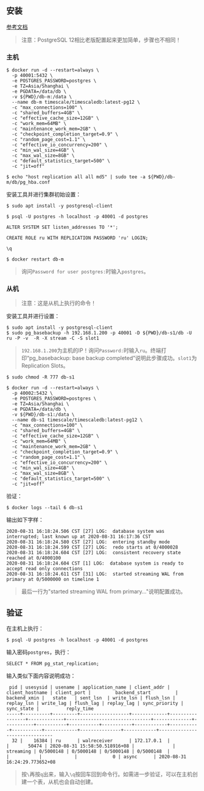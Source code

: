 ## 安装

[参考文档](https://www.tecmint.com/configure-postgresql-streaming-replication-in-centos-8/)
> 注意：PostgreSQL 12相比老版配置起来更加简单，步骤也不相同！

### 主机

```
$ docker run -d --restart=always \
  -p 40001:5432 \
  -e POSTGRES_PASSWORD=postgres \
  -e TZ=Asia/Shanghai \
  -e PGDATA=/data/db \
  -v ${PWD}/db-m:/data \
  --name db-m timescale/timescaledb:latest-pg12 \
  -c "max_connections=100" \
  -c "shared_buffers=4GB" \
  -c "effective_cache_size=12GB" \
  -c "work_mem=64MB" \
  -c "maintenance_work_mem=2GB" \
  -c "checkpoint_completion_target=0.9" \
  -c "random_page_cost=1.1" \
  -c "effective_io_concurrency=200" \
  -c "min_wal_size=4GB" \
  -c "max_wal_size=8GB" \
  -c "default_statistics_target=500" \
  -c "jit=off"

$ echo "host replication all all md5" | sudo tee -a ${PWD}/db-m/db/pg_hba.conf
```

安装工具并进行集群初始设置：
```
$ sudo apt install -y postgresql-client

$ psql -U postgres -h localhost -p 40001 -d postgres

ALTER SYSTEM SET listen_addresses TO '*';

CREATE ROLE ru WITH REPLICATION PASSWORD 'ru' LOGIN;

\q

$ docker restart db-m
```
> 询问`Password for user postgres:`时输入`postgres`。

### 从机

> 注意：这是从机上执行的命令！

安装工具并进行设置：
```
$ sudo apt install -y postgresql-client
$ sudo pg_basebackup -h 192.168.1.200 -p 40001 -D ${PWD}/db-s1/db -U ru -P -v  -R -X stream -C -S slot1
```
> `192.168.1.200`为主机的IP！询问`Password:`时输入`ru`。终端打印“pg_basebackup: base backup completed”说明此步骤成功。`slot1`为Replication Slots。

```
$ sudo chmod -R 777 db-s1

$ docker run -d --restart=always \
  -p 40002:5432 \
  -e POSTGRES_PASSWORD=postgres \
  -e TZ=Asia/Shanghai \
  -e PGDATA=/data/db \
  -v ${PWD}/db-s1:/data \
  --name db-s1 timescale/timescaledb:latest-pg12 \
  -c "max_connections=100" \
  -c "shared_buffers=4GB" \
  -c "effective_cache_size=12GB" \
  -c "work_mem=64MB" \
  -c "maintenance_work_mem=2GB" \
  -c "checkpoint_completion_target=0.9" \
  -c "random_page_cost=1.1" \
  -c "effective_io_concurrency=200" \
  -c "min_wal_size=4GB" \
  -c "max_wal_size=8GB" \
  -c "default_statistics_target=500" \
  -c "jit=off"
```

验证：
```
$ docker logs --tail 6 db-s1
```
输出如下字样：
```
2020-08-31 16:18:24.506 CST [27] LOG:  database system was interrupted; last known up at 2020-08-31 16:17:36 CST
2020-08-31 16:18:24.580 CST [27] LOG:  entering standby mode
2020-08-31 16:18:24.599 CST [27] LOG:  redo starts at 0/4000028
2020-08-31 16:18:24.604 CST [27] LOG:  consistent recovery state reached at 0/4000100
2020-08-31 16:18:24.604 CST [1] LOG:  database system is ready to accept read only connections
2020-08-31 16:18:24.611 CST [31] LOG:  started streaming WAL from primary at 0/5000000 on timeline 1
```
> 最后一行为"started streaming WAL from primary..."说明配置成功。

## 验证

在主机上执行：
```
$ psql -U postgres -h localhost -p 40001 -d postgres
```
输入密码`postgres`，执行：
```
SELECT * FROM pg_stat_replication;
```
输入类似下面内容说明成功：
```
 pid | usesysid | usename | application_name | client_addr | client_hostname | client_port |         backend_start         | backend_xmin |   state   | sent_lsn  | write_lsn | flush_lsn | replay_lsn | write_lag | flush_lag | replay_lag | sync_priority | sync_state |          reply_time           
-----+----------+---------+------------------+-------------+-----------------+-------------+-------------------------------+--------------+-----------+-----------+-----------+-----------+------------+-----------+-----------+------------+---------------+------------+-------------------------------
  32 |    16384 | ru      | walreceiver      | 172.17.0.1  |                 |       50474 | 2020-08-31 15:58:50.518916+08 |              | streaming | 0/5000148 | 0/5000148 | 0/5000148 | 0/5000148  |           |           |            |             0 | async      | 2020-08-31 16:24:29.773652+08
```
> 按`\`再按`q`出来，输入`\q`按回车回到命令行。如需进一步验证，可以在主机创建一个表，从机也会自动创建。